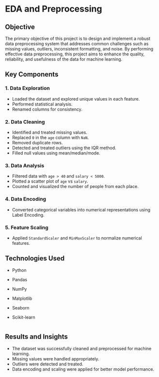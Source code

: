 # EDA and Preprocessing

## Objective
The primary objective of this project is to design and implement a robust data preprocessing system that addresses common challenges such as missing values, outliers, inconsistent formatting, and noise. By performing effective data preprocessing, this project aims to enhance the quality, reliability, and usefulness of the data for machine learning.



## Key Components

### 1. Data Exploration
- Loaded the dataset and explored unique values in each feature.
- Performed statistical analysis.
- Renamed columns for consistency.

### 2. Data Cleaning
- Identified and treated missing values.
- Replaced `0` in the `age` column with `NaN`.
- Removed duplicate rows.
- Detected and treated outliers using the IQR method.
- Filled null values using mean/median/mode.

### 3. Data Analysis
- Filtered data with `age > 40` and `salary < 5000`.
- Plotted a scatter plot of `age` vs `salary`.
- Counted and visualized the number of people from each place.

### 4. Data Encoding
- Converted categorical variables into numerical representations using Label Encoding.

### 5. Feature Scaling
- Applied `StandardScaler` and `MinMaxScaler` to normalize numerical features.

## Technologies Used
- Python
- Pandas
- NumPy
- Matplotlib
- Seaborn
- Scikit-learn


   ```

## Results and Insights
- The dataset was successfully cleaned and preprocessed for machine learning.
- Missing values were handled appropriately.
- Outliers were detected and treated.
- Data encoding and scaling were applied for better model performance.


